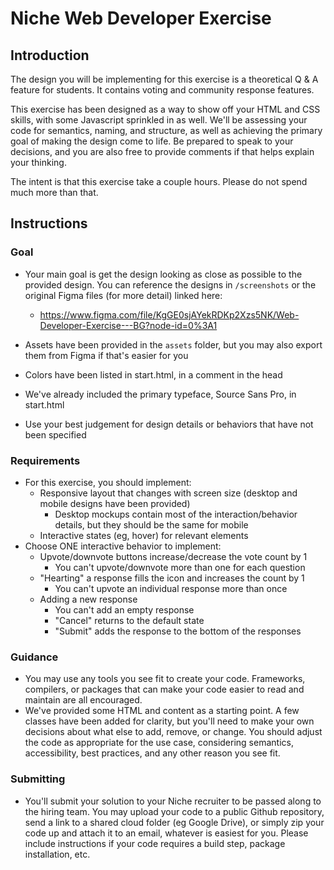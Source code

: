 # Niche Web Developer Exercise

## Introduction

The design you will be implementing for this exercise is a theoretical Q & A feature for students. It contains voting and community response features. 

This exercise has been designed as a way to show off your HTML and CSS skills, with some Javascript sprinkled in as well. We'll be assessing your code for semantics, naming, and structure, as well as achieving the primary goal of making the design come to life. Be prepared to speak to your decisions, and you are also free to provide comments if that helps explain your thinking.

The intent is that this exercise take a couple hours. Please do not spend much more than that.

## Instructions

### Goal
- Your main goal is get the design looking as close as possible to the provided design. You can reference the designs in `/screenshots` or the original Figma files (for more detail) linked here:
    - https://www.figma.com/file/KgGE0sjAYekRDKp2Xzs5NK/Web-Developer-Exercise---BG?node-id=0%3A1

- Assets have been provided in the `assets` folder, but you may also export them from Figma if that's easier for you
- Colors have been listed in start.html, in a comment in the head
- We've already included the primary typeface, Source Sans Pro, in start.html
- Use your best judgement for design details or behaviors that have not been specified

### Requirements
- For this exercise, you should implement:
    - Responsive layout that changes with screen size (desktop and mobile designs have been provided)
        - Desktop mockups contain most of the interaction/behavior details, but they should be the same for mobile
    - Interactive states (eg, hover) for relevant elements
- Choose ONE interactive behavior to implement:
    - Upvote/downvote buttons increase/decrease the vote count by 1
        - You can't upvote/downvote more than one for each question
    - "Hearting" a response fills the icon and increases the count by 1
        - You can't upvote an individual response more than once
    - Adding a new response
        - You can't add an empty response
        - "Cancel" returns to the default state
        - "Submit" adds the response to the bottom of the responses

### Guidance
- You may use any tools you see fit to create your code. Frameworks, compilers, or packages that can make your code easier to read and maintain are all encouraged.
- We've provided some HTML and content as a starting point. A few classes have been added for clarity, but you'll need to make your own decisions about what else to add, remove, or change. You should adjust the code as appropriate for the use case, considering semantics, accessibility, best practices, and any other reason you see fit. 

### Submitting
- You'll submit your solution to your Niche recruiter to be passed along to the hiring team. You may upload your code to a public Github repository, send a link to a shared cloud folder (eg Google Drive), or simply zip your code up and attach it to an email, whatever is easiest for you. Please include instructions if your code requires a build step, package installation, etc.

